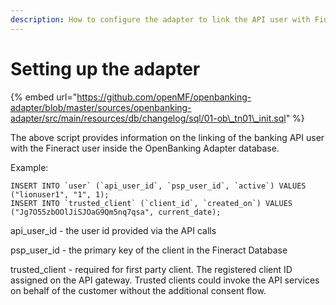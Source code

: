 ```yaml
---
description: How to configure the adapter to link the API user with Fineract customer.
---
```


# Setting up the adapter

{% embed url="https://github.com/openMF/openbanking-adapter/blob/master/sources/openbanking-adapter/src/main/resources/db/changelog/sql/01-ob\_tn01\_init.sql" %}

The above script provides information on the linking of the banking API user with the Fineract user inside the OpenBanking Adapter database.

Example:

```text
INSERT INTO `user` (`api_user_id`, `psp_user_id`, `active`) VALUES ("lionuser1", "1", 1);
INSERT INTO `trusted_client` (`client_id`, `created_on`) VALUES ("Jg7O55zbOOlJiSJOaG9Qm5nq7qsa", current_date);
```

api\_user\_id - the user id provided via the API calls

psp\_user\_id - the primary key of the client in the Fineract Database

trusted\_client - required for first party client. The registered client ID assigned on the API gateway. Trusted clients could invoke the API services on behalf of the customer without the additional consent flow. 



